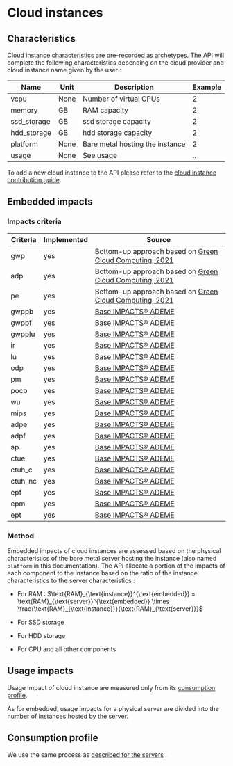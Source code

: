 # Cloud instances

## Characteristics

Cloud instance characteristics are pre-recorded as [archetypes](../archetypes.md). 
The API will complete the following characteristics depending on the cloud provider and cloud instance name given by the user :

| Name        | Unit  | Description                     | Example |
|-------------|-------|---------------------------------|---------|
| vcpu        | None  | Number of virtual CPUs          | 2       |
| memory      | GB    | RAM capacity                    | 2       |
| ssd_storage | GB    | ssd storage capacity            | 2       |
| hdd_storage | GB    | hdd storage capacity            | 2       |
| platform    | None  | Bare metal hosting the instance | 2       |
| usage       | None  | See usage                       | ..      |

To add a new cloud instance to the API please refer to the [cloud instance contribution guide](../../contributing/cloud_instance.md).

## Embedded impacts

### Impacts criteria

| Criteria | Implemented | Source                                                                                                                                                                                     | 
|----------|-------------|--------------------------------------------------------------------------------------------------------------------------------------------------------------------------------------------|
| gwp      | yes         | Bottom-up approach based on [Green Cloud Computing, 2021](https://www.umweltbundesamt.de/sites/default/files/medien/5750/publikationen/2021-06-17_texte_94-2021_green-cloud-computing.pdf) |
| adp      | yes         | Bottom-up approach based on [Green Cloud Computing, 2021](https://www.umweltbundesamt.de/sites/default/files/medien/5750/publikationen/2021-06-17_texte_94-2021_green-cloud-computing.pdf) |
| pe       | yes         | Bottom-up approach based on [Green Cloud Computing, 2021](https://www.umweltbundesamt.de/sites/default/files/medien/5750/publikationen/2021-06-17_texte_94-2021_green-cloud-computing.pdf) |
| gwppb    | yes         | [Base IMPACTS® ADEME](https://base-impacts.ademe.fr/documents/Negaoctet.zip)                                                                                                               |
| gwppf    | yes         | [Base IMPACTS® ADEME](https://base-impacts.ademe.fr/documents/Negaoctet.zip)                                                                                                               |
| gwpplu   | yes         | [Base IMPACTS® ADEME](https://base-impacts.ademe.fr/documents/Negaoctet.zip)                                                                                                               |
| ir       | yes         | [Base IMPACTS® ADEME](https://base-impacts.ademe.fr/documents/Negaoctet.zip)                                                                                                               |
| lu       | yes         | [Base IMPACTS® ADEME](https://base-impacts.ademe.fr/documents/Negaoctet.zip)                                                                                                               |
| odp      | yes         | [Base IMPACTS® ADEME](https://base-impacts.ademe.fr/documents/Negaoctet.zip)                                                                                                               |
| pm       | yes         | [Base IMPACTS® ADEME](https://base-impacts.ademe.fr/documents/Negaoctet.zip)                                                                                                               |
| pocp     | yes         | [Base IMPACTS® ADEME](https://base-impacts.ademe.fr/documents/Negaoctet.zip)                                                                                                               |
| wu       | yes         | [Base IMPACTS® ADEME](https://base-impacts.ademe.fr/documents/Negaoctet.zip)                                                                                                               |
| mips     | yes         | [Base IMPACTS® ADEME](https://base-impacts.ademe.fr/documents/Negaoctet.zip)                                                                                                               |
| adpe     | yes         | [Base IMPACTS® ADEME](https://base-impacts.ademe.fr/documents/Negaoctet.zip)                                                                                                               |
| adpf     | yes         | [Base IMPACTS® ADEME](https://base-impacts.ademe.fr/documents/Negaoctet.zip)                                                                                                               |
| ap       | yes         | [Base IMPACTS® ADEME](https://base-impacts.ademe.fr/documents/Negaoctet.zip)                                                                                                               |
| ctue     | yes         | [Base IMPACTS® ADEME](https://base-impacts.ademe.fr/documents/Negaoctet.zip)                                                                                                               |
| ctuh_c   | yes         | [Base IMPACTS® ADEME](https://base-impacts.ademe.fr/documents/Negaoctet.zip)                                                                                                               |
| ctuh_nc  | yes         | [Base IMPACTS® ADEME](https://base-impacts.ademe.fr/documents/Negaoctet.zip)                                                                                                               |
| epf      | yes         | [Base IMPACTS® ADEME](https://base-impacts.ademe.fr/documents/Negaoctet.zip)                                                                                                               |
| epm      | yes         | [Base IMPACTS® ADEME](https://base-impacts.ademe.fr/documents/Negaoctet.zip)                                                                                                               |
| ept      | yes         | [Base IMPACTS® ADEME](https://base-impacts.ademe.fr/documents/Negaoctet.zip)                                                                                                               |

### Method

Embedded impacts of cloud instances are assessed based on the physical characteristics of the bare metal server hosting the instance (also named `platform` in this documentation). 
The API allocate a portion of the impacts of each component to the instance based on the ratio of the instance characteristics to the server characteristics :

* For RAM :  $\text{RAM}_{\text{instance}}^{\text{embedded}} = \text{RAM}_{\text{server}}^{\text{embedded}} \times \frac{\text{RAM}_{\text{instance}}}{\text{RAM}_{\text{server}}}$


* For SSD storage
* For HDD storage
* For CPU and all other components

## Usage impacts

Usage impact of cloud instance are measured only from its [consumption profile](../consumption_profile.md).

As for embedded, usage impacts for a physical server are divided into the number of instances hosted by the server.

## Consumption profile

We use the same process as [described for the servers](../devices/server.md#consumption-profile) .

